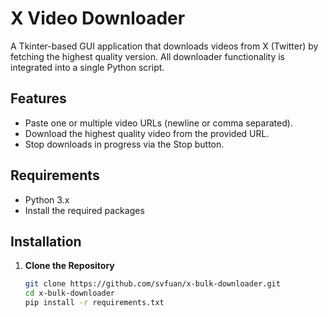 # X Video Downloader

A Tkinter-based GUI application that downloads videos from X (Twitter) by fetching the highest quality version. All downloader functionality is integrated into a single Python script.

## Features

- Paste one or multiple video URLs (newline or comma separated).
- Download the highest quality video from the provided URL.
- Stop downloads in progress via the Stop button.

## Requirements

- Python 3.x
- Install the required packages

## Installation

1. **Clone the Repository**

   ```bash
   git clone https://github.com/svfuan/x-bulk-downloader.git
   cd x-bulk-downloader
   pip install -r requirements.txt
   ```